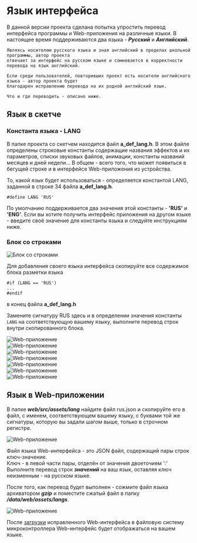 # Язык интерфейса

В данной версии проекта сделана попытка упростить перевод интерфейса программы и Web-приложения на различные языки.
В настоящее время поддерживаются два языка - ***Русский*** и ***Английский***.

```
Являясь носителем русского языка и зная английский в пределах школьной программы, автор проекта 
отвечает за интерфейс на русском языке и сомневается в корректности перевода на язык английский.

Если среди пользователей, повторивших проект есть носители английского языка - автор проекта будет 
благодарен исправлению перевода на их родной английский язык.

Что и где переводить - описано ниже.
```
## Язык в скетче

### Константа языка - LANG

В папке проекта со скетчем находится файл **a_def_lang.h**. В этом файле определены строковые константы
содержащие названия эффектов и их параметров, списки звуковых файлов, анимации, константы названий месяцев и дней недели...
В общем - всего того, что может появиться в бегущей строке и в интерфейсе Web-приложения из устройства.

То, какой язык будет использоваться - определяется константой LANG, заданной в строке 34 файла **a_def_lang.h**.

```
#define LANG 'RUS'
```

По умолчанию поддерживается два значения этой константы - **'RUS'** и **'ENG'**. Если вы хотите получить
интерфейс приложения на другом языке - введите своё значение для константы языка и следуйте инструкциям ниже.  

### Блок со строками

![Блок со строками](https://github.com/vvip-68/LedPanelWiFi/blob/main/wiki/Lang/p01.png)

Для добавления своего языка интерфейса скопируйте все содержимое блока разметки языка  

```
#if (LANG == 'RUS')
...
#endif
```
в конец файла **a_def_lang.h**

Замените сигнатуру RUS здесь и в определении значения константы `LANG` на соответствующую вашему языку, 
выполните перевод строк внутри скопированного блока.  

![Web-приложение](https://github.com/vvip-68/LedPanelWiFi/blob/main/wiki/Lang/p01.png)  
![Web-приложение](https://github.com/vvip-68/LedPanelWiFi/blob/main/wiki/Lang/p02.png)  
![Web-приложение](https://github.com/vvip-68/LedPanelWiFi/blob/main/wiki/Lang/p03.png)  
![Web-приложение](https://github.com/vvip-68/LedPanelWiFi/blob/main/wiki/Lang/p04.png)  
![Web-приложение](https://github.com/vvip-68/LedPanelWiFi/blob/main/wiki/Lang/p05.png)  
![Web-приложение](https://github.com/vvip-68/LedPanelWiFi/blob/main/wiki/Lang/p06.png)  
![Web-приложение](https://github.com/vvip-68/LedPanelWiFi/blob/main/wiki/Lang/p07.png)  

## Язык в Web-приложении

В папке ***web/src/assets/lang*** найдите файл rus.json и скопируйте его в файл, с именем, соответствующем вашему языку,
с буквами той же сигнатуры, которую вы задали шагом выше, только в строчном регистре.  

![Web-приложение](https://github.com/vvip-68/LedPanelWiFi/blob/main/wiki/Lang/p08.png)  

Файл языка Web-интерфейса - это JSON файл, содержащий пары строк ключ-значение.  
Ключ - в левой части пары, отделён от значения двоеточием ':'  
Выполните перевод строк ***значений*** на ваш язык, оставляя ключ неизменным - на русском языке.  

После того, как перевод будет выполнен - сожмите файл языка архиватором ***gzip*** и поместите сжатый файл
в папку ***/data/web/assets/langs***.

![Web-приложение](https://github.com/vvip-68/LedPanelWiFi/blob/main/wiki/Lang/p08.png)  

После [загрузки](https://github.com/vvip-68/LedPanelWiFi/wiki/Загрузка-данных-в-файловую-систему-МК) исправленного 
Web-интерфейса в файловую систему микроконтроллера Web-интерфейс будет отображаться на вашем языке.  



